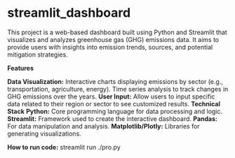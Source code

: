 # streamlit_dashboard
This project is a web-based dashboard built using Python and Streamlit that visualizes and analyzes greenhouse gas (GHG) emissions data. It aims to provide users with insights into emission trends, sources, and potential mitigation strategies.

**Features**

**Data Visualization:**
   Interactive charts displaying emissions by sector (e.g., transportation, agriculture, energy).
   Time series analysis to track changes in GHG emissions over the years.
**User Input:**
   Allow users to input specific data related to their region or sector to see customized results.
**Technical Stack**
   **Python:** Core programming language for data processing and logic.
   **Streamlit:** Framework used to create the interactive dashboard.
   **Pandas:** For data manipulation and analysis.
   **Matplotlib/Plotly:** Libraries for generating visualizations.

**How to run code:**
   streamlit run ./pro.py

